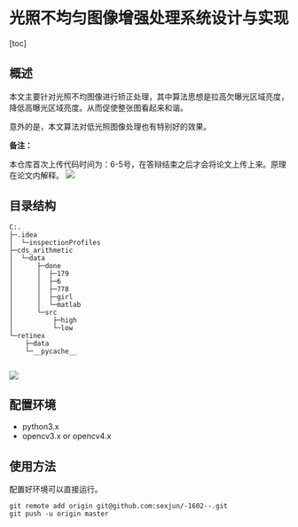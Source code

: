 # 光照不均匀图像增强处理系统设计与实现

[toc]



## 概述

本文主要针对光照不均图像进行矫正处理，其中算法思想是拉高欠曝光区域亮度，降低高曝光区域亮度。从而促使整张图看起来和谐。

意外的是，本文算法对低光照图像处理也有特别好的效果。

**备注：**

本仓库首次上传代码时间为：6-5号，在答辩结束之后才会将论文上传上来。原理在论文内解释。
![](https://tu-chuang-1253216127.cos.ap-beijing.myqcloud.com/20200605173632.png)

## 目录结构

```
C:.
├─.idea
│  └─inspectionProfiles
├─cds_arithmetic
│  └─data
│      ├─done
│      │  ├─179
│      │  ├─6
│      │  ├─778
│      │  ├─girl
│      │  └─matlab
│      └─src
│          ├─high
│          └─low
└─retinex
    ├─data
    └─__pycache__


```



![](https://tu-chuang-1253216127.cos.ap-beijing.myqcloud.com/20200605172448.png)

## 配置环境

- python3.x
- opencv3.x or opencv4.x

## 使用方法

配置好环境可以直接运行。



```git
git remote add origin git@github.com:sexjun/-1602--.git
git push -u origin master
```





